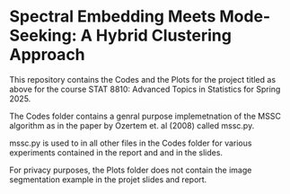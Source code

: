 # Spectral Embedding Meets Mode-Seeking: A Hybrid Clustering Approach

This repository contains the Codes and the Plots for the project titled as above for the course STAT 8810: Advanced Topics in Statistics for Spring 2025.

The Codes folder contains a genral purpose implemetnation of the MSSC algorithm as in the paper by Ozertem et. al (2008) called mssc.py.

mssc.py is used to in all other files in the Codes folder for various experiments contained in the report and and in the slides.

For privacy purposes, the Plots folder does not contain the image segmentation example in the projet slides and report.